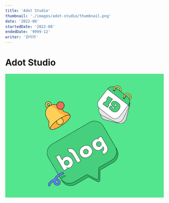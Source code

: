 ```yaml
---
title: 'Adot Studio'
thumbnail: './images/adot-studio/thumbnail.png'
date: '2022-08'
startedDate: '2022-08'
endedDate: '9999-12'
writer: '관리자'
---
```


# Adot Studio

![Git Commit Message Example](images/adot-studio/thumbnail.png)
